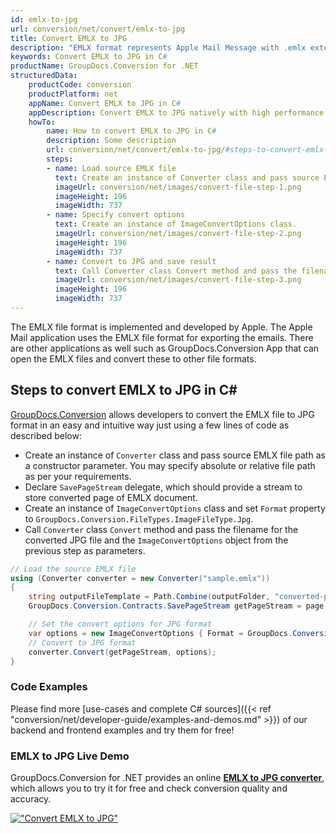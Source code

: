 ```yaml
---
id: emlx-to-jpg
url: conversion/net/convert/emlx-to-jpg
title: Convert EMLX to JPG
description: "EMLX format represents Apple Mail Message with .emlx extension. Learn how to convert EMLX to JPG file programmatically in C# language using GroupDocs.Conversion for .NET library."
keywords: Convert EMLX to JPG in C#
productName: GroupDocs.Conversion for .NET
structuredData:
    productCode: conversion
    productPlatform: net
    appName: Convert EMLX to JPG in C#
    appDescription: Convert EMLX to JPG natively with high performance using C# language and server side GroupDocs.Conversion for .NET APIs, without the use of any software like Microsoft or Open Office.
    howTo:
        name: How to convert EMLX to JPG in C# 
        description: Some description
        url: conversion/net/convert/emlx-to-jpg/#steps-to-convert-emlx-to-jpg-in-c
        steps:
        - name: Load source EMLX file 
          text: Create an instance of Converter class and pass source EMLX file path as a constructor parameter. You may specify absolute or relative file path as per your requirements. 
          imageUrl: conversion/net/images/convert-file-step-1.png
          imageHeight: 196
          imageWidth: 737
        - name: Specify convert options 
          text: Create an instance of ImageConvertOptions class.
          imageUrl: conversion/net/images/convert-file-step-2.png
          imageHeight: 196
          imageWidth: 737
        - name: Convert to JPG and save result 
          text: Call Converter class Convert method and pass the filename for the converted HTML file and the ImageConvertOptions object from the previous step as parameters.
          imageUrl: conversion/net/images/convert-file-step-3.png
          imageHeight: 196
          imageWidth: 737
---
```


The EMLX file format is implemented and developed by Apple. The Apple Mail application uses the EMLX file format for exporting the emails. There are other applications as well such as GroupDocs.Conversion App that can open the EMLX files and convert these to other file formats.

## Steps to convert EMLX to JPG in C#

[GroupDocs.Conversion](https://products.groupdocs.com/conversion/net) allows developers to convert the EMLX file to JPG format in an easy and intuitive way just using a few lines of code as described below:

* Create an instance of `Converter` class and pass source EMLX file path as a constructor parameter. You may specify absolute or relative file path as per your requirements. 
* Declare `SavePageStream` delegate, which should provide a stream to store converted page of EMLX document.
* Create an instance of `ImageConvertOptions` class and set `Format` property to `GroupDocs.Conversion.FileTypes.ImageFileType.Jpg`.
* Call `Converter` class `Convert` method and pass the filename for the converted JPG file and the `ImageConvertOptions` object from the previous step as parameters.

```csharp
// Load the source EMLX file
using (Converter converter = new Converter("sample.emlx"))
{
    string outputFileTemplate = Path.Combine(outputFolder, "converted-page-{0}.jpg");
    GroupDocs.Conversion.Contracts.SavePageStream getPageStream = page => new FileStream(string.Format(outputFileTemplate, page), FileMode.Create);

    // Set the convert options for JPG format
    var options = new ImageConvertOptions { Format = GroupDocs.Conversion.FileTypes.ImageFileType.Jpg };   
    // Convert to JPG format
    converter.Convert(getPageStream, options);
}
```

### Code Examples

Please find more [use-cases and complete C# sources]({{< ref "conversion/net/developer-guide/examples-and-demos.md" >}}) of our backend and frontend examples and try them for free!

### EMLX to JPG Live Demo

GroupDocs.Conversion for .NET provides an online [**EMLX to JPG converter**](https://products.groupdocs.app/conversion/emlx-to-jpg), which allows you to try it for free and check conversion quality and accuracy.

[!["Convert EMLX to JPG"](conversion/net/images/convert-to-jpg/convert-emlx-to-jpg.png)](https://products.groupdocs.app/conversion/emlx-to-jpg)